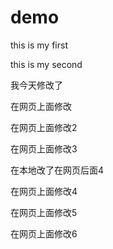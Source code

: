# demo
this is my first

this is my second


我今天修改了

在网页上面修改

在网页上面修改2

在网页上面修改3

在本地改了在网页后面4


在网页上面修改4

在网页上面修改5

在网页上面修改6

